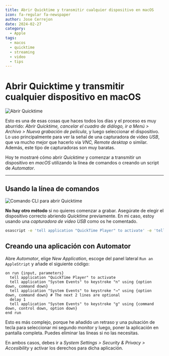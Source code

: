 ```yaml
---
title: Abrir Quicktime y transmitir cualquier dispositivo en macOS
icon: fa-regular fa-newspaper
author: Jose Cerrejon
date: 2024-02-27
category:
  - Apple
tags:
  - macos
  - quicktime
  - streaming
  - video
  - tips
---
```

# Abrir Quicktime y transmitir cualquier dispositivo en macOS

![Abrir Quicktime](/images/2024/02/open_usb_device.png "Acceso directo para abrir Quicktime")

Esto es una de esas cosas que haces todos los días y el proceso es muy aburrido: _Abrir Quicktime, cancelar el cuadro de diálogo, ir a Menú > Archivo > Nueva grabación de película_, y luego seleccionar el dispositivo. Lo uso principalmente para ver la señal de una capturadora de video _USB_, que va mucho mejor que hacerlo via _VNC, Remote desktop_ o similar. Además, este tipo de capturadoras son muy baratas.

Hoy te mostraré cómo abrir _Quicktime_ y comenzar a transmitir un dispositivo en _macOS_ utilizando la línea de comandos o creando un script de _Automator_.

- - -
## Usando la línea de comandos

![Comando CLI para abrir Quicktime](/images/2024/02/quicktime_osascript_usb_device.png "Comando CLI para abrir Quicktime")

**No hay otro método** si no quieres comenzar a grabar. Asegúrate de elegir el dispositivo correcto abriendo _Quicktime_ previamente. En mi caso, estoy usando una _capturadora de video USB_ como os he comentado.

```bash
osascript -e 'tell application "QuickTime Player" to activate' -e 'tell application "System Events" to keystroke "n" using {option down, command down}'
```

## Creando una aplicación con Automator

Abre _Automator_, elige _New Application_, escoge del panel lateral `Run an AppleStript` y añade el siguiente código:

```applescript
on run {input, parameters}
  tell application "QuickTime Player" to activate
  tell application "System Events" to keystroke "n" using {option down, command down}
  tell application "System Events" to keystroke "→" using {option down, command down} # The next 2 lines are optional
  delay 1
  tell application "System Events" to keystroke "g" using {command down, control down, option down}
end run
```

Esto es más complejo, porque he añadido un retraso y una pulsación de tecla para seleccionar mi segundo monitor y luego, poner la aplicación en pantalla completa. Puedes eliminar las líneas si no las necesitas.

En ambos casos, debes ir a _System Settings > Security & Privacy > Accesibility_ y activar los derechos para dicha aplicación.
